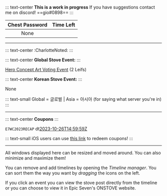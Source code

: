 ::: text-center
**This is a work in progress**
If you have suggestions contact me on discord!
==gio#0898==
:::

|         Chest Password         |                 Time Left                  |
|:------------------------------:|:------------------------------------------:|
|                                      None                                   |

----------------------------------------------------------------------------------------

::: text-center
:CharlotteNoted:
:::

::: text-center
**Global Stove Event:**
:::

[Hero Concept Art Voting Event](https://page.onstove.com/epicseven/global/view/9801842) (2 Leifs)

::: text-center
**Korean Stove Event:**
:::

None

::: text-small
Global = 글로벌 | Asia = 아시아 (for saying what server you're in)
:::

----------------------------------------------------------------------------------------

::: text-center
**Coupons**
:::

`E7WC2023RECAP` dt[2023-10-26T14:59:59Z](Expired)

::: text-small
iOS users can use [this link](https://event-epic7.smilegatemegaport.com/coupon) to redeem coupons!
:::

---

All windows displayed here can be resized and moved around. You can also minimize and maximize them!

You can remove and add timelines by opening the *Timeline manager*. You can sort them the way you want by *dragging* the icons on the left.

If you click an event you can view the stove post directly from the timeline or you can choose to view it in Epic Seven's ONSTOVE website.
